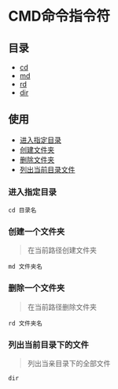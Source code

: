 # CMD命令指令符


## 目录
+ [cd](#进入指定目录)
+ [md](#创建一个文件夹)
+ [rd](#删除一个文件夹)
+ [dir](#列出当前目录下的文件)

## 使用
+ [进入指定目录](#进入指定目录)
+ [创建文件夹](#创建一个文件夹)
+ [删除文件夹](#删除一个文件夹)
+ [列出当前目录文件](#列出当前目录下的文件)

### 进入指定目录
```CMD
cd 目录名  
```

### 创建一个文件夹
> 在当前路径创建文件夹
```CMD
md 文件夹名
```

### 删除一个文件夹
> 在当前路径删除文件夹
```CMD
rd 文件夹名 
```

### 列出当前目录下的文件
> 列出当亲目录下的全部文件
```CMD
dir
```